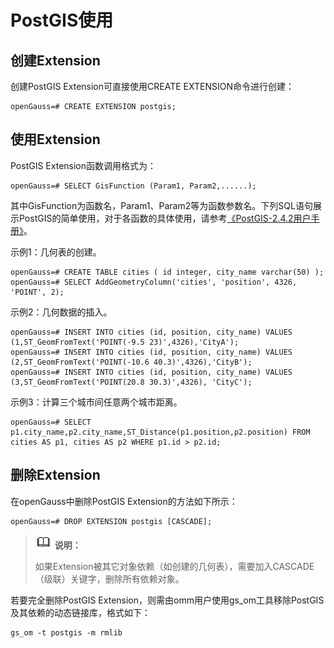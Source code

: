 # PostGIS使用<a name="ZH-CN_TOPIC_0000001201277572"></a>

## 创建Extension<a name="section21088306113"></a>

创建PostGIS Extension可直接使用CREATE EXTENSION命令进行创建：

```
openGauss=# CREATE EXTENSION postgis;
```

## 使用Extension<a name="section107391050141118"></a>

PostGIS Extension函数调用格式为：

```
openGauss=# SELECT GisFunction (Param1, Param2,......);
```

其中GisFunction为函数名，Param1、Param2等为函数参数名。下列SQL语句展示PostGIS的简单使用，对于各函数的具体使用，请参考[《PostGIS-2.4.2用户手册》](https://download.osgeo.org/postgis/docs/postgis-2.4.2.pdf)。

示例1：几何表的创建。

```
openGauss=# CREATE TABLE cities ( id integer, city_name varchar(50) );
openGauss=# SELECT AddGeometryColumn('cities', 'position', 4326, 'POINT', 2);
```

示例2：几何数据的插入。

```
openGauss=# INSERT INTO cities (id, position, city_name) VALUES (1,ST_GeomFromText('POINT(-9.5 23)',4326),'CityA');
openGauss=# INSERT INTO cities (id, position, city_name) VALUES (2,ST_GeomFromText('POINT(-10.6 40.3)',4326),'CityB');
openGauss=# INSERT INTO cities (id, position, city_name) VALUES (3,ST_GeomFromText('POINT(20.8 30.3)',4326), 'CityC');
```

示例3：计算三个城市间任意两个城市距离。

```
openGauss=# SELECT p1.city_name,p2.city_name,ST_Distance(p1.position,p2.position) FROM cities AS p1, cities AS p2 WHERE p1.id > p2.id;
```

## 删除Extension<a name="section1587441381220"></a>

在openGauss中删除PostGIS Extension的方法如下所示：

```
openGauss=# DROP EXTENSION postgis [CASCADE];
```

>![](public_sys-resources/icon-note.gif) **说明：** 
>
>如果Extension被其它对象依赖（如创建的几何表），需要加入CASCADE（级联）关键字，删除所有依赖对象。

若要完全删除PostGIS Extension，则需由omm用户使用gs\_om工具移除PostGIS及其依赖的动态链接库，格式如下：

```
gs_om -t postgis -m rmlib
```

